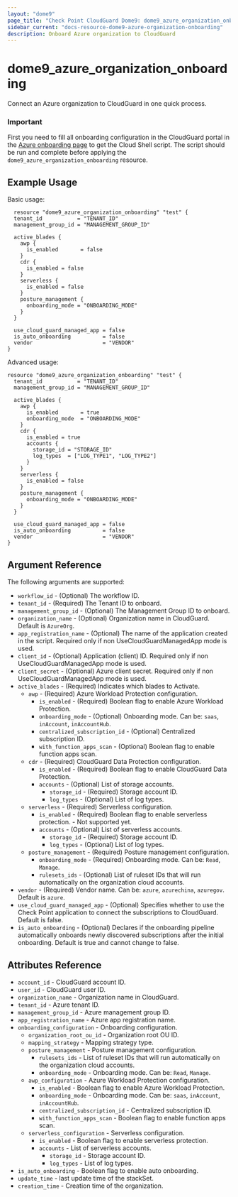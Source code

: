 ```yaml
---
layout: "dome9"
page_title: "Check Point CloudGuard Dome9: dome9_azure_organization_onboarding"
sidebar_current: "docs-resource-dome9-azure-organization-onboarding"
description: Onboard Azure organization to CloudGuard
---
```


# dome9_azure_organization_onboarding

Connect an Azure organization to CloudGuard in one quick process.

### Important
First you need to fill all onboarding configuration in the CloudGuard portal in the [Azure onboarding page](https://secure.dome9.com/v2/azure-onboarding) to get the Cloud Shell script.
The script should be run and complete before applying the `dome9_azure_organization_onboarding` resource.

## Example Usage

Basic usage:

```hcl
  resource "dome9_azure_organization_onboarding" "test" {
  tenant_id           = "TENANT_ID"
  management_group_id = "MANAGEMENT_GROUP_ID"

  active_blades {
    awp {
      is_enabled       = false
    }
    cdr {
      is_enabled = false
    }
    serverless {
      is_enabled = false
    }
    posture_management {
      onboarding_mode = "ONBOARDING_MODE"
    }
  }

  use_cloud_guard_managed_app = false
  is_auto_onboarding          = false
  vendor                      = "VENDOR"
}
```

Advanced usage:

```hcl
resource "dome9_azure_organization_onboarding" "test" {
  tenant_id           = "TENANT_ID"
  management_group_id = "MANAGEMENT_GROUP_ID"

  active_blades {
    awp {
      is_enabled       = true
      onboarding_mode  = "ONBOARDING_MODE"
    }
    cdr {
      is_enabled = true
      accounts {
        storage_id = "STORAGE_ID"
        log_types  = ["LOG_TYPE1", "LOG_TYPE2"]
      }
    }
    serverless {
      is_enabled = false
    }
    posture_management {
      onboarding_mode = "ONBOARDING_MODE"
    }
  }

  use_cloud_guard_managed_app = false
  is_auto_onboarding          = false
  vendor                      = "VENDOR"
}

```

## Argument Reference

The following arguments are supported:

* `workflow_id` - (Optional) The workflow ID.
* `tenant_id` - (Required) The Tenant ID to onboard.
* `management_group_id` - (Optional) The Management Group ID to onboard.
* `organization_name` - (Optional) Organization name in CloudGuard. Default is `AzureOrg`.
* `app_registration_name` - (Optional) The name of the application created in the script. Required only if non UseCloudGuardManagedApp mode is used.
* `client_id` - (Optional) Application (client) ID. Required only if non UseCloudGuardManagedApp mode is used.
* `client_secret` - (Optional) Azure client secret. Required only if non UseCloudGuardManagedApp mode is used.
* `active_blades` - (Required) Indicates which blades to Activate.
    * `awp` - (Required) Azure Workload Protection configuration.
        * `is_enabled` - (Required) Boolean flag to enable Azure Workload Protection.
        * `onboarding_mode` - (Optional) Onboarding mode. Can be: `saas`, `inAccount`, `inAccountHub`.
        * `centralized_subscription_id` - (Optional) Centralized subscription ID.
        * `with_function_apps_scan` - (Optional) Boolean flag to enable function apps scan.
    * `cdr` - (Required) CloudGuard Data Protection configuration.
        * `is_enabled` - (Required) Boolean flag to enable CloudGuard Data Protection.
        * `accounts` - (Optional) List of storage accounts.
            * `storage_id` - (Required) Storage account ID.
            * `log_types` - (Optional) List of log types.
    * `serverless` - (Required) Serverless configuration.
        * `is_enabled` - (Required) Boolean flag to enable serverless protection. - Not supported yet.
        * `accounts` - (Optional) List of serverless accounts.
            * `storage_id` - (Required) Storage account ID.
            * `log_types` - (Optional) List of log types.
    * `posture_management` - (Required) Posture management configuration.
        * `onboarding_mode` - (Required) Onboarding mode. Can be: `Read`, `Manage`.
        * `rulesets_ids` - (Optional) List of ruleset IDs that will run automatically on the organization cloud accounts.
* `vendor` - (Required) Vendor name. Can be: `azure`, `azurechina`, `azuregov`. Default is `azure`.
* `use_cloud_guard_managed_app` - (Optional) Specifies whether to use the Check Point application to connect the subscriptions to CloudGuard. Default is false.
* `is_auto_onboarding` - (Optional) Declares if the onboarding pipeline automatically onboards newly discovered subscriptions after the initial onboarding. Default is true and cannot change to false.


## Attributes Reference

* `account_id` - CloudGuard account ID.
* `user_id` - CloudGuard user ID.
* `organization_name` - Organization name in CloudGuard.
* `tenant_id` - Azure tenant ID.
* `management_group_id` - Azure management group ID.
* `app_registration_name` - Azure app registration name.
* `onboarding_configuration` - Onboarding configuration.
    * `organization_root_ou_id` - Organization root OU ID.
    * `mapping_strategy` - Mapping strategy type.
    * `posture_management` - Posture management configuration.
        * `rulesets_ids` - List of ruleset IDs that will run automatically on the organization cloud accounts.
        * `onboarding_mode` - Onboarding mode. Can be: `Read`, `Manage`.
    * `awp_configuration` - Azure Workload Protection configuration.
        * `is_enabled` - Boolean flag to enable Azure Workload Protection.
        * `onboarding_mode` - Onboarding mode. Can be: `saas`, `inAccount`, `inAccountHub`.
        * `centralized_subscription_id` - Centralized subscription ID.
        * `with_function_apps_scan` - Boolean flag to enable function apps scan.
    * `serverless_configuration` - Serverless configuration.
        * `is_enabled` - Boolean flag to enable serverless protection.
        * `accounts` - List of serverless accounts.
            * `storage_id` - Storage account ID.
            * `log_types` - List of log types.
* `is_auto_onboarding` - Boolean flag to enable auto onboarding.
* `update_time` - last update time of the stackSet.
* `creation_time` - Creation time of the organization.

































 